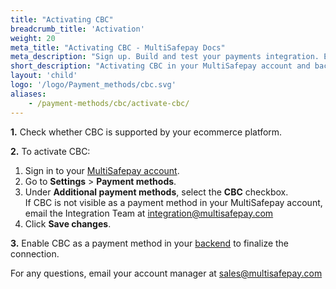 ```yaml
---
title: "Activating CBC"
breadcrumb_title: 'Activation'
weight: 20
meta_title: "Activating CBC - MultiSafepay Docs"
meta_description: "Sign up. Build and test your payments integration. Explore our products and services. Use our API reference, SDKs, and wrappers. Get support."
short_description: "Activating CBC in your MultiSafepay account and backend"
layout: 'child'
logo: '/logo/Payment_methods/cbc.svg'
aliases: 
    - /payment-methods/cbc/activate-cbc/
---
```


**1.** Check whether CBC is supported by your ecommerce platform.

**2.** To activate CBC:

1. Sign in to your [MultiSafepay account](https://merchant.multisafepay.com).
2. Go to **Settings** > **Payment methods**.
3. Under **Additional payment methods**, select the **CBC** checkbox.  
If CBC is not visible as a payment method in your MultiSafepay account, email the Integration Team at <integration@multisafepay.com>
3. Click **Save changes**.  

**3.** Enable CBC as a payment method in your [backend](/getting-started/glossary/#backend) to finalize the connection.

For any questions, email your account manager at <sales@multisafepay.com>



